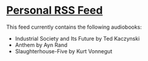 # [Personal RSS Feed](RSS.xml)

This feed currently contains the following audiobooks:
- Industrial Society and Its Future by Ted Kaczynski
- Anthem by Ayn Rand
- Slaughterhouse-Five by Kurt Vonnegut
